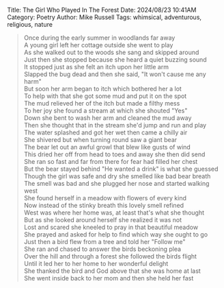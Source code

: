 Title: The Girl Who Played In The Forest
Date: 2024/08/23 10:41AM
Category: Poetry
Author: Mike Russell
Tags: whimsical, adventurous, religious, nature

> Once during the early summer in woodlands far away<br>
> A young girl left her cottage outside she went to play<br>
> As she walked out to the woods she sang and skipped around<br>
> Just then she stopped because she heard a quiet buzzing sound<br>
> It stopped just as she felt an itch upon her little arm<br>
> Slapped the bug dead and then she said, "It won't cause me any harm"<br>
> But soon her arm began to itch which bothered her a lot<br>
> To help with that she got some mud and put it on the spot<br>
> The mud relieved her of the itch but made a filthy mess<br>
> To her joy she found a stream at which she shouted "Yes"<br>
> Down she bent to wash her arm and cleaned the mud away<br>
> Then she thought that in the stream she'd jump and run and play<br>
> The water splashed and got her wet then came a chilly air<br>
> She shivered but when turning round saw a giant bear<br>
> The bear let out an awful growl that blew like gusts of wind<br>
> This dried her off from head to toes and away she then did send<br>
> She ran so fast and far from there for fear had filled her chest<br>
> But the bear stayed behind "He wanted a drink" is what she guessed<br>
> Though the girl was safe and dry she smelled like bad bear breath<br>
> The smell was bad and she plugged her nose and started walking west<br>
> She found herself in a meadow with flowers of every kind<br>
> Now instead of the stinky breath this lovely smell refined<br>
> West was where her home was, at least that's what she thought<br>
> But as she looked around herself she realized it was not<br>
> Lost and scared she kneeled to pray in that beautiful meadow<br>
> She prayed and asked for help to find which way she ought to go<br>
> Just then a bird flew from a tree and told her "Follow me"<br>
> She ran and chased to answer the birds beckoning plea<br>
> Over the hill and through a forest she followed the birds flight<br>
> Until it led her to her home to her wonderful delight<br>
> She thanked the bird and God above that she was home at last<br>
> She went inside back to her mom and then she held her fast<br>
